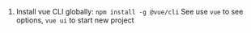 1. Install vue CLI globally: `npm install -g @vue/cli`
    See use `vue` to see options, `vue ui` to start new project